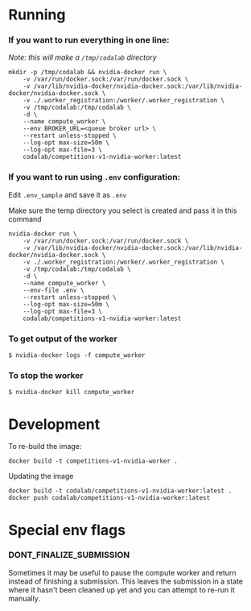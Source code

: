 Running
=======

### If you want to run everything in one line:

*Note: this will make a `/tmp/codalab` directory*

```
mkdir -p /tmp/codalab && nvidia-docker run \
    -v /var/run/docker.sock:/var/run/docker.sock \
    -v /var/lib/nvidia-docker/nvidia-docker.sock:/var/lib/nvidia-docker/nvidia-docker.sock \
    -v ./.worker_registration:/worker/.worker_registration \
    -v /tmp/codalab:/tmp/codalab \
    -d \
    --name compute_worker \
    --env BROKER_URL=<queue broker url> \
    --restart unless-stopped \
    --log-opt max-size=50m \
    --log-opt max-file=3 \
    codalab/competitions-v1-nvidia-worker:latest
```


### If you want to run using `.env` configuration:

Edit `.env_sample` and save it as `.env`

Make sure the temp directory you select is created and pass it in this command

```
nvidia-docker run \
    -v /var/run/docker.sock:/var/run/docker.sock \
    -v /var/lib/nvidia-docker/nvidia-docker.sock:/var/lib/nvidia-docker/nvidia-docker.sock \
    -v ./.worker_registration:/worker/.worker_registration \
    -v /tmp/codalab:/tmp/codalab \
    -d \
    --name compute_worker \
    --env-file .env \
    --restart unless-stopped \
    --log-opt max-size=50m \
    --log-opt max-file=3 \
    codalab/competitions-v1-nvidia-worker:latest
```

### To get output of the worker

```
$ nvidia-docker logs -f compute_worker
```

### To stop the worker

```
$ nvidia-docker kill compute_worker
```


Development
===========

To re-build the image:

```
docker build -t competitions-v1-nvidia-worker .
```

Updating the image

```
docker build -t codalab/competitions-v1-nvidia-worker:latest .
docker push codalab/competitions-v1-nvidia-worker:latest
```


Special env flags
=================


### DONT_FINALIZE_SUBMISSION

Sometimes it may be useful to pause the compute worker and return instead of finishing a submission. This leaves the
submission in a state where it hasn't been cleaned up yet and you can attempt to re-run it manually.

